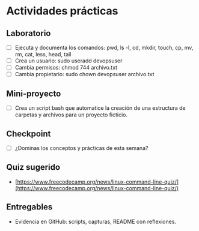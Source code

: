 # Actividades prácticas

## Laboratorio

- [ ] Ejecuta y documenta los comandos: pwd, ls -l, cd, mkdir, touch, cp, mv, rm, cat, less, head, tail
- [ ] Crea un usuario: sudo useradd devopsuser
- [ ] Cambia permisos: chmod 744 archivo.txt
- [ ] Cambia propietario: sudo chown devopsuser archivo.txt

## Mini-proyecto

- [ ] Crea un script bash que automatice la creación de una estructura de carpetas y archivos para un proyecto ficticio.

## Checkpoint

- [ ] ¿Dominas los conceptos y prácticas de esta semana?

## Quiz sugerido

- [https://www.freecodecamp.org/news/linux-command-line-quiz/](https://www.freecodecamp.org/news/linux-command-line-quiz/)

## Entregables

- Evidencia en GitHub: scripts, capturas, README con reflexiones.
